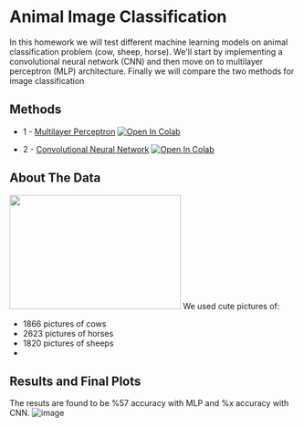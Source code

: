# Animal Image Classification
In this homework we will test different machine learning models on animal classification problem (cow, sheep, horse). We'll start by implementing a convolutional neural network (CNN) and then move on to multilayer perceptron (MLP) architecture. Finally we will compare the two methods for image classification

## Methods

* 1 - [Multilayer Perceptron](https://github.com/onurburakozdemir/FIZ437E/blob/main/HW4/HW4_MLP.ipynb) [![Open In Colab](https://colab.research.google.com/assets/colab-badge.svg)](https://colab.research.google.com/github/onurburakozdemir/FIZ437E/blob/main/HW4/HW4_MLP.ipynb)


* 2 - [Convolutional Neural Network](https://github.com/bentrevett/pytorch-image-classification/blob/master/2_lenet.ipynb) [![Open In Colab](https://colab.research.google.com/assets/colab-badge.svg)](https://colab.research.google.com/drive/1nT0pNA9n1BhAZ35gOk5jr700uQX9yuDs?usp=sharing)

## About The Data
<img src="https://wallpaperaccess.com/full/553645.jpg" width="300" height="200" />
We used cute pictures of:

- 1866 pictures of cows
- 2623 pictures of horses
- 1820 pictures of sheeps
- 
## Results and Final Plots
The resuts are found to be %57 accuracy with MLP and %x accuracy with CNN.
![image]()
